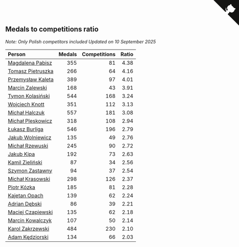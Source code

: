 ## Medals to competitions ratio

*Note: Only Polish competitors included*
*Updated on 10 September 2025*

| Person | Medals | Competitions | Ratio |
| :--- | ---: | ---: | ---: |
| [Magdalena Pabisz](https://www.worldcubeassociation.org/persons/2017PABI01) | 355 | 81 | 4.38 |
| [Tomasz Pietruszka](https://www.worldcubeassociation.org/persons/2021PIET01) | 266 | 64 | 4.16 |
| [Przemysław Kaleta](https://www.worldcubeassociation.org/persons/2012KALE01) | 389 | 97 | 4.01 |
| [Marcin Zalewski](https://www.worldcubeassociation.org/persons/2011ZALE02) | 168 | 43 | 3.91 |
| [Tymon Kolasiński](https://www.worldcubeassociation.org/persons/2016KOLA02) | 544 | 168 | 3.24 |
| [Wojciech Knott](https://www.worldcubeassociation.org/persons/2011KNOT01) | 351 | 112 | 3.13 |
| [Michał Halczuk](https://www.worldcubeassociation.org/persons/2006HALC01) | 557 | 181 | 3.08 |
| [Michał Pleskowicz](https://www.worldcubeassociation.org/persons/2009PLES01) | 318 | 108 | 2.94 |
| [Łukasz Burliga](https://www.worldcubeassociation.org/persons/2013BURL01) | 546 | 196 | 2.79 |
| [Jakub Wolniewicz](https://www.worldcubeassociation.org/persons/2012WOLN01) | 135 | 49 | 2.76 |
| [Michał Rzewuski](https://www.worldcubeassociation.org/persons/2014RZEW01) | 245 | 90 | 2.72 |
| [Jakub Kipa](https://www.worldcubeassociation.org/persons/2010KIPA01) | 192 | 73 | 2.63 |
| [Kamil Zieliński](https://www.worldcubeassociation.org/persons/2008ZIEL01) | 87 | 34 | 2.56 |
| [Szymon Zastawny](https://www.worldcubeassociation.org/persons/2023ZAST01) | 94 | 37 | 2.54 |
| [Michał Krasowski](https://www.worldcubeassociation.org/persons/2013KRAS02) | 298 | 126 | 2.37 |
| [Piotr Kózka](https://www.worldcubeassociation.org/persons/2005KOZK01) | 185 | 81 | 2.28 |
| [Kajetan Opach](https://www.worldcubeassociation.org/persons/2018OPAC01) | 139 | 62 | 2.24 |
| [Adrian Dębski](https://www.worldcubeassociation.org/persons/2017DEBS01) | 86 | 39 | 2.21 |
| [Maciej Czapiewski](https://www.worldcubeassociation.org/persons/2014CZAP01) | 135 | 62 | 2.18 |
| [Marcin Kowalczyk](https://www.worldcubeassociation.org/persons/2011KOWA01) | 107 | 50 | 2.14 |
| [Karol Zakrzewski](https://www.worldcubeassociation.org/persons/2014ZAKR01) | 484 | 230 | 2.10 |
| [Adam Kędziorski](https://www.worldcubeassociation.org/persons/2019KEDZ01) | 134 | 66 | 2.03 |


<a href="https://github.com/maxidragon/wca_statistics_pl" class="github-corner" aria-label="View source on Github"><svg width="80" height="80" viewBox="0 0 250 250" style="fill:#151513; color:#fff; position: absolute; top: 0; border: 0; right: 0;" aria-hidden="true"><path d="M0,0 L115,115 L130,115 L142,142 L250,250 L250,0 Z"></path><path d="M128.3,109.0 C113.8,99.7 119.0,89.6 119.0,89.6 C122.0,82.7 120.5,78.6 120.5,78.6 C119.2,72.0 123.4,76.3 123.4,76.3 C127.3,80.9 125.5,87.3 125.5,87.3 C122.9,97.6 130.6,101.9 134.4,103.2" fill="currentColor" style="transform-origin: 130px 106px;" class="octo-arm"></path><path d="M115.0,115.0 C114.9,115.1 118.7,116.5 119.8,115.4 L133.7,101.6 C136.9,99.2 139.9,98.4 142.2,98.6 C133.8,88.0 127.5,74.4 143.8,58.0 C148.5,53.4 154.0,51.2 159.7,51.0 C160.3,49.4 163.2,43.6 171.4,40.1 C171.4,40.1 176.1,42.5 178.8,56.2 C183.1,58.6 187.2,61.8 190.9,65.4 C194.5,69.0 197.7,73.2 200.1,77.6 C213.8,80.2 216.3,84.9 216.3,84.9 C212.7,93.1 206.9,96.0 205.4,96.6 C205.1,102.4 203.0,107.8 198.3,112.5 C181.9,128.9 168.3,122.5 157.7,114.1 C157.9,116.9 156.7,120.9 152.7,124.9 L141.0,136.5 C139.8,137.7 141.6,141.9 141.8,141.8 Z" fill="currentColor" class="octo-body"></path></svg></a><style>.github-corner:hover .octo-arm{animation:octocat-wave 560ms ease-in-out}@keyframes octocat-wave{0%,100%{transform:rotate(0)}20%,60%{transform:rotate(-25deg)}40%,80%{transform:rotate(10deg)}}@media (max-width:500px){.github-corner:hover .octo-arm{animation:none}.github-corner .octo-arm{animation:octocat-wave 560ms ease-in-out}}</style>
